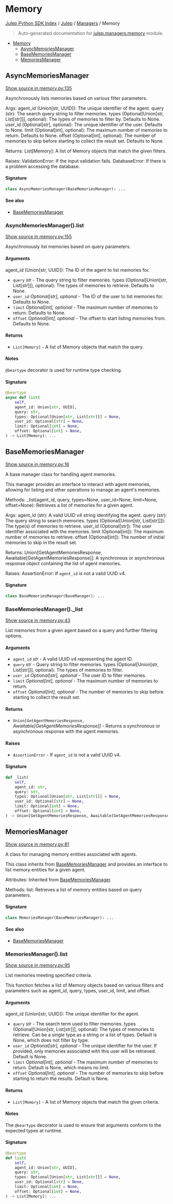 # Memory

[Julep Python SDK Index](../../README.md#julep-python-sdk-index) / [Julep](../index.md#julep) / [Managers](./index.md#managers) / Memory

> Auto-generated documentation for [julep.managers.memory](../../../../../../julep/managers/memory.py) module.

- [Memory](#memory)
  - [AsyncMemoriesManager](#asyncmemoriesmanager)
  - [BaseMemoriesManager](#basememoriesmanager)
  - [MemoriesManager](#memoriesmanager)

## AsyncMemoriesManager

[Show source in memory.py:135](../../../../../../julep/managers/memory.py#L135)

Asynchronously lists memories based on various filter parameters.

Args:
    agent_id (Union[str, UUID]): The unique identifier of the agent.
    query (str): The search query string to filter memories.
    types (Optional[Union[str, List[str]]], optional): The types of memories to filter by. Defaults to None.
    user_id (Optional[str], optional): The unique identifier of the user. Defaults to None.
    limit (Optional[int], optional): The maximum number of memories to return. Defaults to None.
    offset (Optional[int], optional): The number of memories to skip before starting to collect the result set. Defaults to None.

Returns:
    List[Memory]: A list of Memory objects that match the given filters.

Raises:
    ValidationError: If the input validation fails.
    DatabaseError: If there is a problem accessing the database.

#### Signature

```python
class AsyncMemoriesManager(BaseMemoriesManager): ...
```

#### See also

- [BaseMemoriesManager](#basememoriesmanager)

### AsyncMemoriesManager().list

[Show source in memory.py:155](../../../../../../julep/managers/memory.py#L155)

Asynchronously list memories based on query parameters.

#### Arguments

agent_id (Union[str, UUID]): The ID of the agent to list memories for.
- `query` *str* - The query string to filter memories.
types (Optional[Union[str, List[str]]], optional): The types of memories to retrieve. Defaults to None.
- `user_id` *Optional[str], optional* - The ID of the user to list memories for. Defaults to None.
- `limit` *Optional[int], optional* - The maximum number of memories to return. Defaults to None.
- `offset` *Optional[int], optional* - The offset to start listing memories from. Defaults to None.

#### Returns

- `List[Memory]` - A list of Memory objects that match the query.

#### Notes

`@beartype` decorator is used for runtime type checking.

#### Signature

```python
@beartype
async def list(
    self,
    agent_id: Union[str, UUID],
    query: str,
    types: Optional[Union[str, List[str]]] = None,
    user_id: Optional[str] = None,
    limit: Optional[int] = None,
    offset: Optional[int] = None,
) -> List[Memory]: ...
```



## BaseMemoriesManager

[Show source in memory.py:16](../../../../../../julep/managers/memory.py#L16)

A base manager class for handling agent memories.

This manager provides an interface to interact with agent memories, allowing
for listing and other operations to manage an agent's memories.

Methods:
    _list(agent_id, query, types=None, user_id=None, limit=None, offset=None):
        Retrieves a list of memories for a given agent.

Args:
    agent_id (str): A valid UUID v4 string identifying the agent.
    query (str): The query string to search memories.
    types (Optional[Union[str, List[str]]]): The type(s) of memories to retrieve.
    user_id (Optional[str]): The user identifier associated with the memories.
    limit (Optional[int]): The maximum number of memories to retrieve.
    offset (Optional[int]): The number of initial memories to skip in the result set.

Returns:
    Union[GetAgentMemoriesResponse, Awaitable[GetAgentMemoriesResponse]]:
        A synchronous or asynchronous response object containing the list of agent memories.

Raises:
    AssertionError: If `agent_id` is not a valid UUID v4.

#### Signature

```python
class BaseMemoriesManager(BaseManager): ...
```

### BaseMemoriesManager()._list

[Show source in memory.py:43](../../../../../../julep/managers/memory.py#L43)

List memories from a given agent based on a query and further filtering options.

#### Arguments

- `agent_id` *str* - A valid UUID v4 representing the agent ID.
- `query` *str* - Query string to filter memories.
types (Optional[Union[str, List[str]]], optional): The types of memories to filter.
- `user_id` *Optional[str], optional* - The user ID to filter memories.
- `limit` *Optional[int], optional* - The maximum number of memories to return.
- `offset` *Optional[int], optional* - The number of memories to skip before starting to collect the result set.

#### Returns

- `Union[GetAgentMemoriesResponse,` *Awaitable[GetAgentMemoriesResponse]]* - Returns a synchronous or asynchronous response with the agent memories.

#### Raises

- `AssertionError` - If `agent_id` is not a valid UUID v4.

#### Signature

```python
def _list(
    self,
    agent_id: str,
    query: str,
    types: Optional[Union[str, List[str]]] = None,
    user_id: Optional[str] = None,
    limit: Optional[int] = None,
    offset: Optional[int] = None,
) -> Union[GetAgentMemoriesResponse, Awaitable[GetAgentMemoriesResponse]]: ...
```



## MemoriesManager

[Show source in memory.py:81](../../../../../../julep/managers/memory.py#L81)

A class for managing memory entities associated with agents.

This class inherits from [BaseMemoriesManager](#basememoriesmanager) and provides
an interface to list memory entities for a given agent.

Attributes:
    Inherited from [BaseMemoriesManager](#basememoriesmanager).

Methods:
    list: Retrieves a list of memory entities based on query parameters.

#### Signature

```python
class MemoriesManager(BaseMemoriesManager): ...
```

#### See also

- [BaseMemoriesManager](#basememoriesmanager)

### MemoriesManager().list

[Show source in memory.py:95](../../../../../../julep/managers/memory.py#L95)

List memories meeting specified criteria.

This function fetches a list of Memory objects based on various filters and parameters such as agent_id, query, types, user_id, limit, and offset.

#### Arguments

agent_id (Union[str, UUID]): The unique identifier for the agent.
- `query` *str* - The search term used to filter memories.
types (Optional[Union[str, List[str]]], optional): The types of memories to retrieve. Can be a single type as a string or a list of types. Default is None, which does not filter by type.
- `user_id` *Optional[str], optional* - The unique identifier for the user. If provided, only memories associated with this user will be retrieved. Default is None.
- `limit` *Optional[int], optional* - The maximum number of memories to return. Default is None, which means no limit.
- `offset` *Optional[int], optional* - The number of memories to skip before starting to return the results. Default is None.

#### Returns

- `List[Memory]` - A list of Memory objects that match the given criteria.

#### Notes

The `@beartype` decorator is used to ensure that arguments conform to the expected types at runtime.

#### Signature

```python
@beartype
def list(
    self,
    agent_id: Union[str, UUID],
    query: str,
    types: Optional[Union[str, List[str]]] = None,
    user_id: Optional[str] = None,
    limit: Optional[int] = None,
    offset: Optional[int] = None,
) -> List[Memory]: ...
```